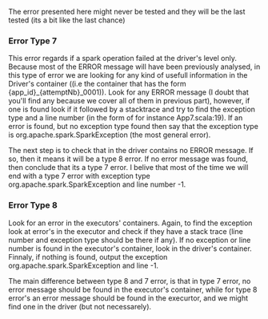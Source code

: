 The error presented here might never be tested and they will be the last tested (its a bit like the last chance)
### Error Type 7
This error regards if a spark operation failed at the driver's level only. Because most of the ERROR message will have been previously analysed, in this type of error we are looking for any kind of usefull information in the Driver's container ((i.e the container that has the form {app_id}_{attemptNb}_0001)). Look for any ERROR message (I doubt that you'll find any because we cover all of them in previous part), however, if one is found look if it followed by a stacktrace and try to find the exception type and a line number (in the form of for instance App7.scala:19). If an error is found, but no exception type found then say that the exception type is org.apache.spark.SparkException (the most general error). 

The next step is to check that in the driver contains no ERROR message. If so, then it means it will be a type 8 error. 
If no error message was found, then conclude that its a type 7 error. 
I belive that most of the time we will end with a type 7 error with exception type org.apache.spark.SparkException and line number -1. 


### Error Type 8
Look for an error in the executors' containers. Again, to find the exception look at error's in the executor and check if they have a stack trace (line number and exception type should be there if any). If no exception or line number is found in the executor's container, look in the driver's container. Finnaly, if nothing is found, output the exception org.apache.spark.SparkException and line -1. 

The main difference between type 8 and 7 error, is that in type 7 error, no error message should be found in the executor's container, while for type 8 error's an error message should be found in the execurtor, and we might find one in the driver (but not necessarely). 

